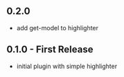 ## 0.2.0
* add get-model to highlighter

## 0.1.0 - First Release
* initial plugin with simple highlighter
